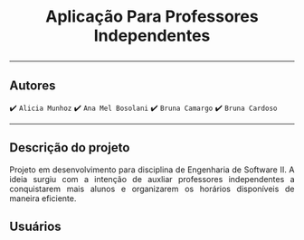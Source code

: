 <h1 align="center"> Aplicação Para Professores Independentes

<hr>

## Autores 
:heavy_check_mark: `Alicia Munhoz`
:heavy_check_mark: `Ana Mel Bosolani`
:heavy_check_mark: `Bruna Camargo`
:heavy_check_mark: `Bruna Cardoso`

<hr>

## Descrição do projeto
<p align="justify">
 Projeto em desenvolvimento para disciplina de Engenharia de Software II. A ideia surgiu com a intenção de auxliar professores independentes a conquistarem mais alunos e organizarem os horários disponíveis de maneira eficiente.
</p>

## Usuários
